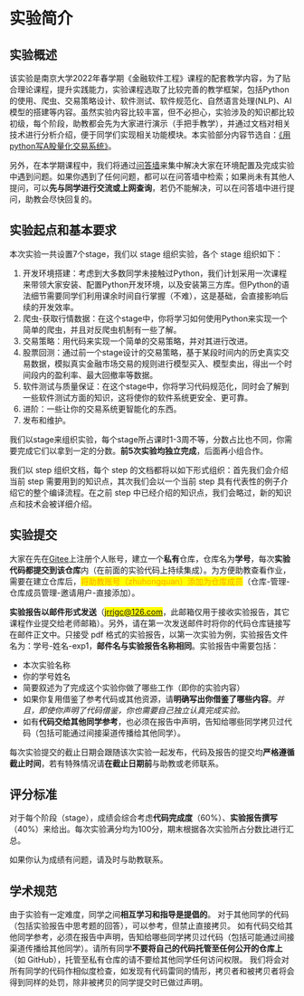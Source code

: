 # 实验简介

## 实验概述

该实验是南京大学2022年春学期《金融软件工程》课程的配套教学内容，为了贴合理论课程，提升实践能力，实验课程选取了比较完善的教学框架，包括Python的使用、爬虫、交易策略设计、软件测试、软件规范化、自然语言处理(NLP)、AI模型的搭建等内容。虽然实验内容比较丰富，但不必担心，实验涉及的知识都比较初级，每个阶段，助教都会先为大家进行演示（手把手教学），并通过文档对相关技术进行分析介绍，便于同学们实现相关功能模块。本实验部分内容节选自：[《用python写A股量化交易系统》](https://www.bilibili.com/video/BV1da4y1H7WL)。

另外，在本学期课程中，我们将通过[问答墙](https://docs.qq.com/doc/DVERaZGtPVHpvWHJG)来集中解决大家在环境配置及完成实验中遇到问题。如果你遇到了任何问题，都可以在问答墙中检索；如果尚未有其他人提问，可以**先与同学进行交流或上网查询**，若仍不能解决，可以在问答墙中进行提问，助教会尽快回复的。

## 实验起点和基本要求

本次实验一共设置7个stage，我们以 stage 组织实验，各个 stage 组织如下：

1. 开发环境搭建：考虑到大多数同学未接触过Python，我们计划采用一次课程来带领大家安装、配置Python开发环境，以及安装第三方库。但Python的语法细节需要同学们利用课余时间自行掌握（不难），这是基础，会直接影响后续的开发效率。
2. 爬虫-获取行情数据：在这个stage中，你将学习如何使用Python来实现一个简单的爬虫，并且对反爬虫机制有一些了解。
3. 交易策略：用代码来实现一个简单的交易策略，并对其进行改进。
4. 股票回测：通过前一个stage设计的交易策略，基于某段时间内的历史真实交易数据，模拟真实金融市场交易的规则进行模型买入、模型卖出，得出一个时间段内的盈利率、最大回撤率等数据。
5. 软件测试与质量保证：在这个stage中，你将学习代码规范化，同时会了解到一些软件测试方面的知识，这将使你的软件系统更安全、更可靠。
6. 进阶：一些让你的交易系统更智能化的东西。
7. 发布和维护。

我们以stage来组织实验，每个stage所占课时1-3周不等，分数占比也不同，你需要完成它们以拿到一定的分数。**前5次实验均独立完成**，后面再小组合作。

我们以 step 组织文档，每个 step 的文档都将以如下形式组织：首先我们会介绍当前 step 需要用到的知识点，其次我们会以一个当前 step 具有代表性的例子介绍它的整个编译流程。在之前 step 中已经介绍的知识点，我们会略过，新的知识点和技术会被详细介绍。

## 实验提交

大家在先在[Gitee](https://gitee.com)上注册个人账号，建立一个**私有**仓库，仓库名为**学号**，每次**实验代码都提交到该仓库**内（在前面的实验代码上持续集成）。为方便助教查看作业，需要在建立仓库后，<mark style="color:orange;">将助教账号（zhuhongquan）添加为仓库成员</mark>（仓库-管理-仓库成员管理-邀请用户-直接添加）。

**实验报告以邮件形式发送**（<mark style="color:orange;">jrrjgc@126.com</mark>，此邮箱仅用于接收实验报告，其它课程作业提交给老师邮箱）。另外，请在第一次发送邮件时将你的代码仓库链接写在邮件正文中。只接受 pdf 格式的实验报告，以第一次实验为例，实验报告文件名为：学号-姓名-exp1，**邮件名与实验报告名称相同**。实验报告中需要包括：

* 本次实验名称
* 你的学号姓名
* 简要叙述为了完成这个实验你做了哪些工作（即你的实验内容）
* 如果你复用借鉴了参考代码或其他资源，请**明确写出你借鉴了哪些内容**。_并且，即使你声明了代码借鉴，你也需要自己独立认真完成实验。_
* 如有**代码交给其他同学参考**，也必须在报告中声明，告知给哪些同学拷贝过代码（包括可能通过间接渠道传播给其他同学）。

每次实验提交的截止日期会跟随该次实验一起发布，代码及报告的提交均**严格遵循截止时间**，若有特殊情况请**在截止日期前**与助教或老师联系。

## 评分标准

对于每个阶段（stage），成绩会综合考虑**代码完成度**（60%）、**实验报告撰写**（40%）来给出。每次实验满分均为100分，期末根据各次实验所占分数比进行汇总。

如果你认为成绩有问题，请及时与助教联系。

## 学术规范

由于实验有一定难度，同学之间**相互学习和指导是提倡的**。 对于其他同学的代码（包括实验报告中思考题的回答），可以参考，但禁止直接拷贝。 如有代码交给其他同学参考，必须在报告中声明，告知给哪些同学拷贝过代码（包括可能通过间接渠道传播给其他同学）。请所有同学**不要将自己的代码托管至任何公开的仓库上**（如 GitHub），托管至私有仓库的请不要给其他同学任何访问权限。 我们将会对所有同学的代码作相似度检查，如发现有代码雷同的情形，拷贝者和被拷贝者将会得到同样的处罚，除非被拷贝的同学提交时已做过声明。
